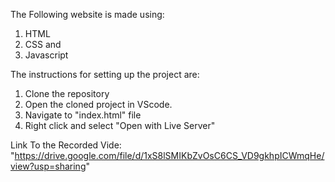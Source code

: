 The Following website is made using:
1) HTML
2) CSS and
3) Javascript

The instructions for setting up the project are:
1) Clone the repository
2) Open the cloned project in VScode.
3) Navigate to "index.html" file
4) Right click and select "Open with Live Server"

Link To the Recorded Vide: "https://drive.google.com/file/d/1xS8lSMIKbZvOsC6CS_VD9gkhpICWmqHe/view?usp=sharing"
